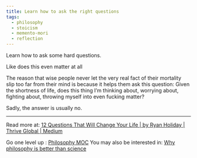 ```yaml
---
title: Learn how to ask the right questions
tags:
  - philosophy
  - stoicism
  - memento-mori
  - reflection
---
```


Learn how to ask some hard questions.

Like does this even matter at all

The reason that wise people never let the very real fact of their mortality slip too far from their mind is because it helps them ask this question: Given the shortness of life, does this thing I’m thinking about, worrying about, fighting about, throwing myself into even fucking matter?

Sadly, the answer is usually no.

----

Read more at: [12 Questions That Will Change Your Life | by Ryan Holiday | Thrive Global | Medium](https://medium.com/thrive-global/12-questions-that-will-change-your-life-9d281c1e4704)

Go one level up : [Philosophy MOC](Maps/Philosophy%20MOC.md)
You may also be interested in: [Why philosophy is better than science](Notes/Why%20philosophy%20is%20better%20than%20science.md)